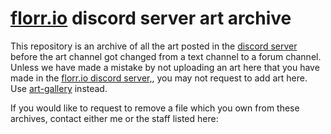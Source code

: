 # [florr.io](https://discord.gg/florrio) discord server art archive
This repository is an archive of all the art posted in the [discord server](https://discord.com/channels/668937237010055189/668940299577458700) before the art channel got changed from a text channel to a forum channel.
Unless we have made a mistake by not uploading an art here that you have made in the [florr.io discord server,](https://discord.gg/florrio), you may not request to add art here. Use [art-gallery](https://discord.com/channels/668937237010055189/1348388469138784356) instead.

If you would like to request to remove a file which you own from these archives, contact either me or the staff listed here:


